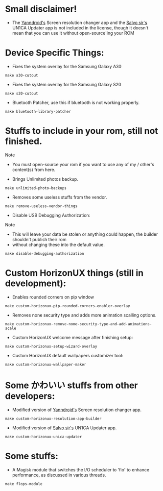 # Small disclaimer!
- The <a href="https://github.com/yanndroid/screenresolution">Yanndroid's</a> Screen resolution changer app and the <a href="https://github.com/salvogiangri">Salvo sir's</a> UN1CA Updater app is not included in the license, though it doesn't
mean that you can use it without open-source'ing your ROM

# Device Specific Things:
- Fixes the system overlay for the Samsung Galaxy A30
```
make a30-cutout
```

- Fixes the system overlay for the Samsung Galaxy S20
```
make s20-cutout
```

- Bluetooth Patcher, use this if bluetooth is not working properly.
```
make bluetooth-library-patcher
```

# Stuffs to include in your rom, still not finished.
> [!NOTE]  
> - You must open-source your rom if you want to use any of my / other's content(s) from here.
- Brings Unlimited photos backup.
```
make unlimited-photo-backups
```

- Removes some useless stuffs from the vendor.
```
make remove-useless-vendor-things
```

- Disable USB Debugging Authorization: 
> [!NOTE]  
> - This will leave your data be stolen or anything could happen, the builder shouldn't publish their rom
> - without changing these into the default value.
```
make disable-debugging-authorization
```

# Custom HorizonUX things (still in development):
- Enables rounded corners on pip window
```
make custom-horizonux-pip-rounded-corners-enabler-overlay
```

- Removes none security type and adds more animation scalling options.
```
make custom-horizonux-remove-none-security-type-and-add-animations-scale
```

- Custom HorizonUX welcome message after finishing setup:
```
make custom-horizonux-setup-wizard-overlay
```

- Custom HorizonUX default wallpapers customizer tool:
```
make custom-horizonux-wallpaper-maker
```

# Some かわいい stuffs from other developers:
- Modified version of <a href="https://github.com/yanndroid/screenresolution">Yanndroid's</a> Screen resolution changer app.
```
make custom-horizonux-resolution-app-builder
```

- Modified version of <a href="https://github.com/salvogiangri">Salvo sir's</a> UN1CA Updater app.
```
make custom-horizonux-unica-updater
```

# Some stuffs:
- A Magisk module that switches the I/O scheduler to 'fio' to enhance performance, as discussed in various threads.
```
make flops-module
```